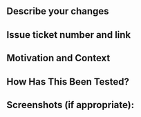 ## Describe your changes
<!--- Thoughtfully think through your changes. Think of your audience, this PR is public! -->

## Issue ticket number and link
<!--- Closed <insert issue number with #> -->

## Motivation and Context
<!--- Why is this change required? What problem does it solve? -->
<!--- If it fixes an open issue, please link to the issue here. -->

## How Has This Been Tested?
<!--- Please describe in detail how you tested your changes. -->
<!--- Include details of your testing environment, and the tests you ran to -->
<!--- see how your change affects other areas of the code, etc. -->

## Screenshots (if appropriate):
<!--- Replace this section with a screenshot or N/A if there are no screenshots -->
